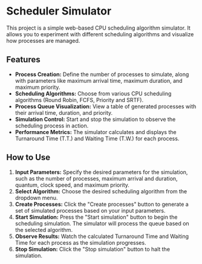 # Scheduler Simulator

This project is a simple web-based CPU scheduling algorithm simulator. It allows you to experiment with different scheduling algorithms and visualize how processes are managed.

## Features

*   **Process Creation:** Define the number of processes to simulate, along with parameters like maximum arrival time, maximum duration, and maximum priority.
*   **Scheduling Algorithms:** Choose from various CPU scheduling algorithms (Round Robin, FCFS, Priority and SRTF).
*   **Process Queue Visualization:**  View a table of generated processes with their arrival time, duration, and priority.
*   **Simulation Control:** Start and stop the simulation to observe the scheduling process in action.
*   **Performance Metrics:** The simulator calculates and displays the Turnaround Time (T.T.) and Waiting Time (T.W.) for each process.

## How to Use

1. **Input Parameters:**  Specify the desired parameters for the simulation, such as the number of processes, maximum arrival and duration, quantum, clock speed, and maximum priority.
2. **Select Algorithm:** Choose the desired scheduling algorithm from the dropdown menu.
3. **Create Processes:** Click the "Create processes" button to generate a set of simulated processes based on your input parameters.
4. **Start Simulation:** Press the "Start simulation" button to begin the scheduling simulation. The simulator will process the queue based on the selected algorithm.
5. **Observe Results:**  Watch the calculated Turnaround Time and Waiting Time for each process as the simulation progresses.
6. **Stop Simulation:** Click the "Stop simulation" button to halt the simulation.
